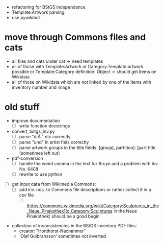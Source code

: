 * refactoring for BStGS independence
* Template:Artwork parsing
* use pywikibot

# move through Commons files and cats
* all files and cats under cat
  -> need templates
* all of those with Template:Artwork or Category:Template:artwork possible or Template:Category definition: Object
  -> should get items on Wikidata
* all of those on Wikidata which are not linked by one of the items with inventory number and image

# old stuff
- improve documentation
    - [ ] write function docstrings
- convert_bstgs_inv.py
    - [ ] parse "d.Ä." etc correctly
    - [ ] parse "und" in artist fiels correctly
    - [ ] parse artwork groups in the title fields: [group[, partition]: ]part title (sometimes left out)
- pdf-conversion
    - [ ] handle the weird comma in the text for Bruyn and a problem with Inv. No. 6408
    - [ ] rewrite to use python
- [ ] get input data from Wikimedia Commons:
    - [ ] add inv. nos. to Commons file descriptions or rather collect it in a csv file
        - [ ] [https://commons.wikimedia.org/wiki/Category:Sculptures_in_the_Neue_Pinakothek](c:Category:Sculptures in the Neue Pinakothek) should be a good begin
- collection of inconsistencies in the BStGS inventory PDF files:
    - creator: "Honthorst-Nachahmer"
    - 'Olaf Gulbransson' sometimes not inverted
